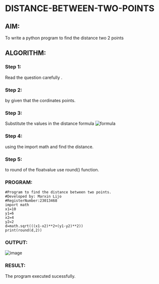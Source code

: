 # DISTANCE-BETWEEN-TWO-POINTS

## AIM:
To write a python program to find the distance two 2 points
## ALGORITHM:
### Step 1: 
 Read the question carefully .
### Step 2: 
by given that the cordinates points.
### Step 3: 
Substitute the values in the distance formula  ![formula](/formula.JPG)
### Step 4: 
using the import math and find the distance.
### Step 5: 
to round of the floatvalue use round() function.
### PROGRAM:
```
#Program to find the distance between two points.
#Developed by: Marxin Lijo
#RegisterNumber:23013468
import math
x1=10
y1=6
x2=4
y2=2
d=math.sqrt(((x1-x2)**2+(y1-y2)**2)) 
print(round(d,2))
```
### OUTPUT:
![image](https://github.com/MARXINLIJO/DISTANCE-BETWEEN-TWO-POINTS/assets/145742540/752d59c2-6899-4720-911d-67f6336498be)

### RESULT:
The program executed sucessfully.
